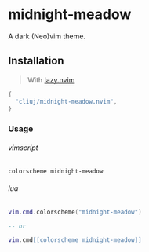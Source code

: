 # midnight-meadow

A dark (Neo)vim theme.

## Installation

> With [lazy.nvim](https://github.com/folke/lazy.nvim)
```lua
{
  "cliuj/midnight-meadow.nvim",
}
```

### Usage
###### vimscript
```vim
colorscheme midnight-meadow
```

###### lua
```lua
vim.cmd.colorscheme("midnight-meadow")

-- or

vim.cmd[[colorscheme midnight-meadow]]
````
